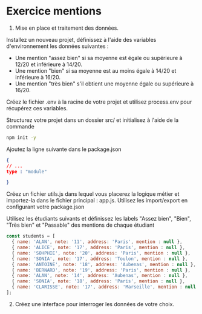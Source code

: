 
# Exercice mentions

1. Mise en place et traitement des données.

Installez un nouveau projet, définissez à l'aide des variables d'environnement les données suivantes :

- Une mention "assez bien" si sa moyenne est égale ou supérieure à 12/20 et inférieure à 14/20.
- Une mention "bien" si sa moyenne est au moins égale à 14/20 et inférieure à 16/20.
- Une mention "très bien" s'il obtient une moyenne égale ou supérieure à 16/20.

Créez le fichier .env à la racine de votre projet et utilisez process.env pour récupérez ces variables.

Structurez votre projet dans un dossier src/ et initialisez à l'aide de la commande 

```bash
npm init -y
```

Ajoutez la ligne suivante dans le package.json

```json
{
// ...
type : "module"

}

```

Créez un fichier utils.js dans lequel vous placerez la logique métier et importez-la dans le fichier principal : app.js. Utilisez les import/export en configurant votre package.json

Utilisez les étudiants suivants et définissez les labels "Assez bien", "Bien", "Très bien" et "Passable" des mentions de chaque étudiant

```js
const students = [
  { name: 'ALAN', note: '11', address: 'Paris', mention : null },
  { name: 'ALICE', note: '17', address: 'Paris', mention : null },
  { name: 'SOHPHIE', note: '20', address: 'Paris', mention : null },
  { name: 'SONIA', note: '17', address: 'Toulon', mention : null },
  { name: 'ANTOINE', note: '18', address: 'Aubenas', mention : null },
  { name: 'BERNARD', note: '19', address: 'Paris', mention : null },
  { name: 'ALAN', note: '14', address: 'Aubenas', mention : null },
  { name: 'SONIA', note: '18', address: 'Paris', mention : null },
  { name: 'CLARISSE', note: '17', address: 'Marseille', mention : null }
];
```

2. Créez une interface pour interroger les données de votre choix.
